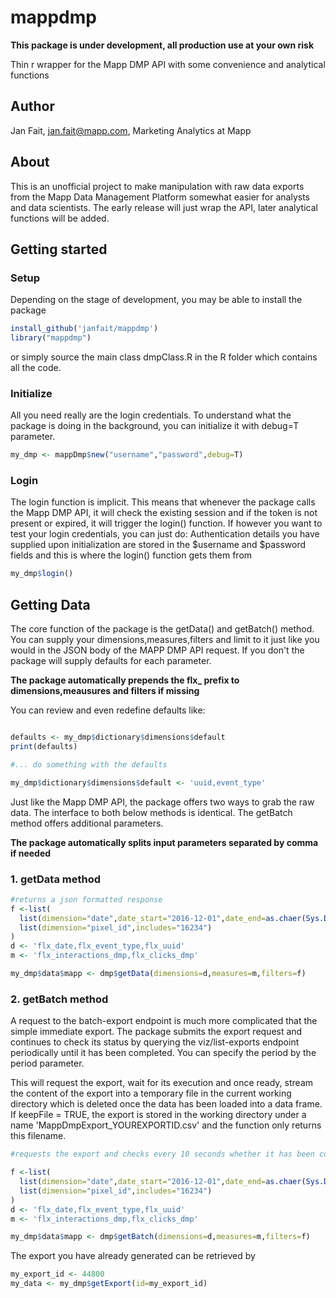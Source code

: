 # mappdmp

**This package is under development, all production use at your own risk**

Thin r wrapper for the Mapp DMP API with some convenience and analytical functions

## Author
Jan Fait, jan.fait@mapp.com,
Marketing Analytics at Mapp

## About
This is an unofficial project to make manipulation with raw data exports from the Mapp Data Management Platform somewhat easier for
analysts and data scientists. The early release will just wrap the API, later analytical functions will be added.

## Getting started


### Setup
Depending on the stage of development, you may be able to install the package 
```r
install_github('janfait/mappdmp')
library("mappdmp")
```
or simply source the main class dmpClass.R in the R folder which contains all the code.

### Initialize
All you need really are the login credentials. To understand what the package is doing in the background, you can initialize it 
with debug=T parameter. 
```r
my_dmp <- mappDmp$new("username","password",debug=T)
```
### Login
The login function is implicit. This means that whenever the package calls the Mapp DMP API, it will check the existing session and if the token is not present or expired, it will trigger the login() function. If however you want to test your login credentials, you can just do:
Authentication details you have supplied upon initialization are stored in the $username and $password fields and this is where the login() function gets them from
```r
my_dmp$login()
```

## Getting Data

The core function of the package is the getData() and getBatch() method.
You can supply your dimensions,measures,filters and limit to it just like you would in the JSON body of the MAPP DMP API request. If you don't the package will supply defaults for each parameter.

**The package automatically prepends the flx_ prefix to dimensions,meausures and filters if missing**

You can review and even redefine defaults like:

```r

defaults <- my_dmp$dictionary$dimensions$default
print(defaults)

#... do something with the defaults

my_dmp$dictionary$dimensions$default <- 'uuid,event_type'

```

Just like the Mapp DMP API, the package offers two ways to grab the raw data. The interface to both below methods is identical. The getBatch method offers additional parameters.

**The package automatically splits input parameters separated by comma if needed**

### 1. getData method



```r
#returns a json formatted response
f <-list(
  list(dimension="date",date_start="2016-12-01",date_end=as.chaer(Sys.Date())),
  list(dimension="pixel_id",includes="16234")
)
d <- 'flx_date,flx_event_type,flx_uuid'
m <- 'flx_interactions_dmp,flx_clicks_dmp'

my_dmp$data$mapp <- dmp$getData(dimensions=d,measures=m,filters=f)
```

### 2. getBatch method

A request to the batch-export endpoint is much more complicated that the simple immediate export. The package submits the export request and continues to check its status by querying the viz/list-exports endpoint periodically until it has been completed.
You can specify the period by the period parameter.

This will request the export, wait for its execution and once ready, stream the content of the export into a temporary file in the current working directory which is deleted once the data has been loaded into a data frame.
If keepFile = TRUE, the export is stored in the working directory under a name 'MappDmpExport_YOUREXPORTID.csv' and the function only returns this filename. 


```r
#requests the export and checks every 10 seconds whether it has been completed

f <-list(
  list(dimension="date",date_start="2016-12-01",date_end=as.chaer(Sys.Date())),
  list(dimension="pixel_id",includes="16234")
)
d <- 'flx_date,flx_event_type,flx_uuid'
m <- 'flx_interactions_dmp,flx_clicks_dmp'

my_dmp$data$mapp <- dmp$getBatch(dimensions=d,measures=m,filters=f)

```
The export you have already generated can be retrieved by

```r
my_export_id <- 44800
my_data <- my_dmp$getExport(id=my_export_id)


```
